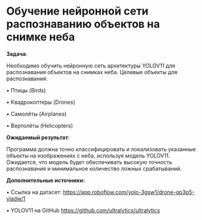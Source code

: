 # Обучение нейронной сети распознаванию объектов на снимке неба

**Задача**: 

Необходимо обучить нейронную сеть архитектуры YOLOV11 для распознавания объектов на снимках неба. Целевые объекты для распознавания:

• Птицы (Birds)

• Квадрокоптеры (Drones)

• Самолёты (Airplanes)

• Вертолёты (Helicopters)

**Ожидаемый результат**:

Программа должна точно классифицировать и локализовать указанные объекты на изображениях с неба, используя модель YOLOV11. Ожидается, что модель будет обеспечивать высокую точность распознавания и минимальное количество ложных срабатываний.

**Дополнительные источники:**

• Ссылка на датасет: https://app.roboflow.com/yolo-3gsw1/drone-qp3p5-yladw/1

• YOLOV11 на GitHub https://github.com/ultralytics/ultralytics
